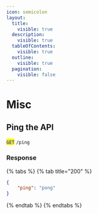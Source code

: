 ```yaml
---
icon: semicolon
layout:
  title:
    visible: true
  description:
    visible: true
  tableOfContents:
    visible: true
  outline:
    visible: true
  pagination:
    visible: false
---
```


# Misc

## Ping the API

<mark style="color:blue;">`GET`</mark> `/ping`

### Response

{% tabs %}
{% tab title="200" %}
```json
{
    "ping": "pong"
}
```
{% endtab %}
{% endtabs %}
